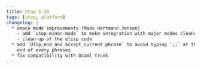 ```yaml
---
title: Utop 1.18
tags: [utop, platform]
changelog: |
  * emace mode improvements (Mads Hartmann Jensen)
    - add `utop-minor-mode` to make integration with major modes cleaner
    - clean-up of the elisp code
  * add `UTop.end_and_accept_current_phrase` to avoid typing `;;` at the
    end of every phrases
  * fix compatibility with OCaml trunk
---
```


